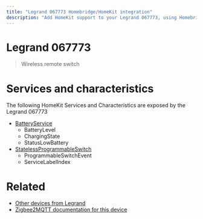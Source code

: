 ```yaml
---
title: "Legrand 067773 Homebridge/HomeKit integration"
description: "Add HomeKit support to your Legrand 067773, using Homebridge, Zigbee2MQTT and homebridge-z2m."
---
```

<!---
This file has been GENERATED using src/docgen/docgen.ts
DO NOT EDIT THIS FILE MANUALLY!
-->
# Legrand 067773
> Wireless remote switch


# Services and characteristics
The following HomeKit Services and Characteristics are exposed by
the Legrand 067773

* [BatteryService](../../battery.md)
  * BatteryLevel
  * ChargingState
  * StatusLowBattery
* [StatelessProgrammableSwitch](../../action.md)
  * ProgrammableSwitchEvent
  * ServiceLabelIndex


# Related
* [Other devices from Legrand](../index.md#legrand)
* [Zigbee2MQTT documentation for this device](https://www.zigbee2mqtt.io/devices/067773.html)